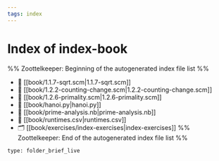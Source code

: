 ```yaml
---
tags: index
---
```


# Index of index-book

%% Zoottelkeeper: Beginning of the autogenerated index file list  %%
- 📄 [[book/1.1.7-sqrt.scm|1.1.7-sqrt.scm]]
- 📄 [[book/1.2.2-counting-change.scm|1.2.2-counting-change.scm]]
- 📄 [[book/1.2.6-primality.scm|1.2.6-primality.scm]]
- 📄 [[book/hanoi.py|hanoi.py]]
- 📄 [[book/prime-analysis.nb|prime-analysis.nb]]
- 📄 [[book/runtimes.csv|runtimes.csv]]
- 🗂️ [[book/exercises/index-exercises|index-exercises]]
%% Zoottelkeeper: End of the autogenerated index file list  %%

```ccard
type: folder_brief_live
```